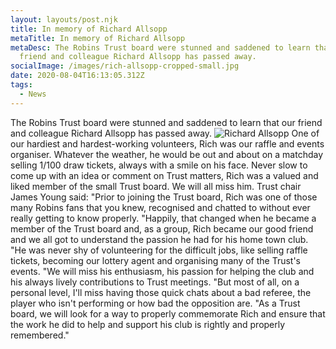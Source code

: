```yaml
---
layout: layouts/post.njk
title: In memory of Richard Allsopp
metaTitle: In memory of Richard Allsopp
metaDesc: The Robins Trust board were stunned and saddened to learn that our
  friend and colleague Richard Allsopp has passed away.
socialImage: /images/rich-allsopp-cropped-small.jpg
date: 2020-08-04T16:13:05.312Z
tags:
  - News
---
```

The Robins Trust board were stunned and saddened to learn that our friend and colleague Richard Allsopp has passed away.
![Richard Allsopp](/images/rich-allsopp-cropped-small.jpg "Richard Allsopp helps pay tribute to Justin Edinburgh at Leyton Orient in August 2019")
One of our hardiest and hardest-working volunteers, Rich was our raffle and events organiser.
Whatever the weather, he would be out and about on a matchday selling 1/100 draw tickets, always with a smile on his face.
Never slow to come up with an idea or comment on Trust matters, Rich was a valued and liked member of the small Trust board. We will all miss him.
Trust chair James Young said: "Prior to joining the Trust board, Rich was one of those many Robins fans that you knew, recognised and chatted to without ever really getting to know properly.
"Happily, that changed when he became a member of the Trust board and, as a group, Rich became our good friend and we all got to understand the passion he had for his home town club.
"He was never shy of volunteering for the difficult jobs, like selling raffle tickets, becoming our lottery agent and organising many of the Trust's events.
"We will miss his enthusiasm, his passion for helping the club and his always lively contributions to Trust meetings.
"But most of all, on a personal level, I'll miss having those quick chats about a bad referee, the player who isn't performing or how bad the opposition are.
"As a Trust board, we will look for a way to properly commemorate Rich and ensure that the work he did to help and support his club is rightly and properly remembered."
